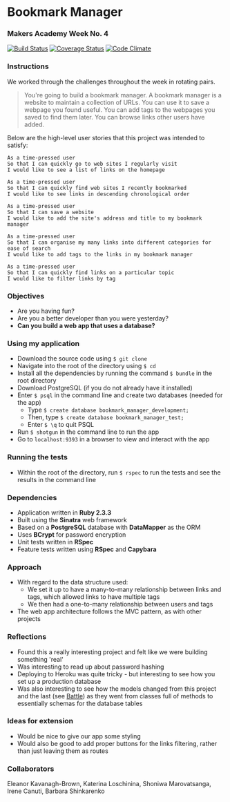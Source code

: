 # Bookmark Manager
### Makers Academy Week No. 4

[![Build Status](https://travis-ci.org/KatHicks/bookmark-manager.svg?branch=master)](https://travis-ci.org/KatHicks/bookmark-manager) [![Coverage Status](https://coveralls.io/repos/github/KatHicks/bookmark-manager/badge.svg?branch=master)](https://coveralls.io/github/KatHicks/bookmark-manager?branch=master) [![Code Climate](https://codeclimate.com/github/KatHicks/bookmark-manager/badges/gpa.svg)](https://codeclimate.com/github/KatHicks/bookmark-manager)

### Instructions

We worked through the challenges throughout the week in rotating pairs.

> You're going to build a bookmark manager. A bookmark manager is a website to maintain a collection of URLs. You can use it to save a webpage you found useful. You can add tags to the webpages you saved to find them later. You can browse links other users have added.

Below are the high-level user stories that this project was intended to satisfy:

```
As a time-pressed user
So that I can quickly go to web sites I regularly visit
I would like to see a list of links on the homepage

As a time-pressed user
So that I can quickly find web sites I recently bookmarked
I would like to see links in descending chronological order

As a time-pressed user
So that I can save a website
I would like to add the site's address and title to my bookmark manager

As a time-pressed user
So that I can organise my many links into different categories for ease of search
I would like to add tags to the links in my bookmark manager

As a time-pressed user
So that I can quickly find links on a particular topic
I would like to filter links by tag
```

### Objectives

* Are you having fun?
* Are you a better developer than you were yesterday?
* **Can you build a web app that uses a database?**

### Using my application

* Download the source code using `$ git clone`
* Navigate into the root of the directory using `$ cd`
* Install all the dependencies by running the command `$ bundle` in the root directory
* Download PostgreSQL (if you do not already have it installed)
* Enter `$ psql` in the command line and create two databases (needed for the app)
  * Type `$ create database bookmark_manager_development;`
  * Then, type `$ create database bookmark_manager_test;`
  * Enter `$ \q` to quit PSQL
* Run `$ shotgun` in the command line to run the app
* Go to `localhost:9393` in a browser to view and interact with the app

### Running the tests

* Within the root of the directory, run `$ rspec` to run the tests and see the results in the command line

### Dependencies

* Application written in **Ruby 2.3.3**
* Built using the **Sinatra** web framework
* Based on a **PostgreSQL** database with **DataMapper** as the ORM
* Uses **BCrypt** for password encryption
* Unit tests written in **RSpec**
* Feature tests written using **RSpec** and **Capybara**

### Approach

* With regard to the data structure used:
  * We set it up to have a many-to-many relationship between links and tags, which allowed links to have multiple tags
  * We then had a one-to-many relationship between users and tags
* The web app architecture follows the MVC pattern, as with other projects

### Reflections

* Found this a really interesting project and felt like we were building something 'real'
* Was interesting to read up about password hashing
* Deploying to Heroku was quite tricky - but interesting to see how you set up a production database
* Was also interesting to see how the models changed from this project and the last (see [Battle](https://github.com/KatHicks/battle)) as they went from classes full of methods to essentially schemas for the database tables

### Ideas for extension

* Would be nice to give our app some styling
* Would also be good to add proper buttons for the links filtering, rather than just leaving them as routes

### Collaborators

Eleanor Kavanagh-Brown, Katerina Loschinina, Shoniwa Marovatsanga, Irene Canuti, Barbara Shinkarenko
